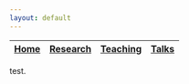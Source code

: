 ```yaml
---
layout: default
---
```


| [Home](./) | [Research](./research.md) | [Teaching](./teaching.md) | [Talks](./talks.md) |
| :--------: | :-----------------------: | :-----------------------: | :-----------------: |

test.
